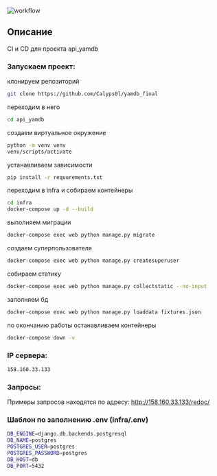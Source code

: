 ![workflow](https://github.com/Calyps0l/yamdb_final/actions/workflows/yamdb_workflow.yml/badge.svg)

## Описание
CI и CD для проекта api_yamdb

### Запускаем проект:
клонируем репозиторий

```bash
git clone https://github.com/Calyps0l/yamdb_final
```
переходим в него
```bash
cd api_yamdb
```

создаем виртуальное окружение
```bash
python -m venv venv
venv/scripts/activate
```

устанавливаем зависимости
```bash
pip install -r requurements.txt
```

переходим в infra и собираем контейнеры
```bash
cd infra
docker-compose up -d --build
```

выполняем миграции
```bash
docker-compose exec web python manage.py migrate
```

создаем суперпользователя
```bash
docker-compose exec web python manage.py createsuperuser
```

собираем статику
```bash
docker-compose exec web python manage.py collectstatic --no-input
```

заполняем бд
```bash
docker-compose exec web python manage.py loaddata fixtures.json
```

по окончанию работы останавливаем контейнеры
```bash
docker-compose down -v
```

### IP сервера:
```bash
158.160.33.133
```

### Запросы:
Примеры запросов находятся по адресу: http://158.160.33.133/redoc/

### Шаблон по заполнению .env (infra/.env)
```bash
DB_ENGINE=django.db.backends.postgresql
DB_NAME=postgres
POSTGRES_USER=postgres
POSTGRES_PASSWORD=postgres
DB_HOST=db
DB_PORT=5432
```